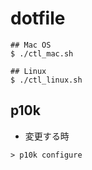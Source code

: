 # dotfile

```shell
## Mac OS
$ ./ctl_mac.sh

## Linux
$ ./ctl_linux.sh
```

## p10k

- 変更する時
```shell
> p10k configure
```
